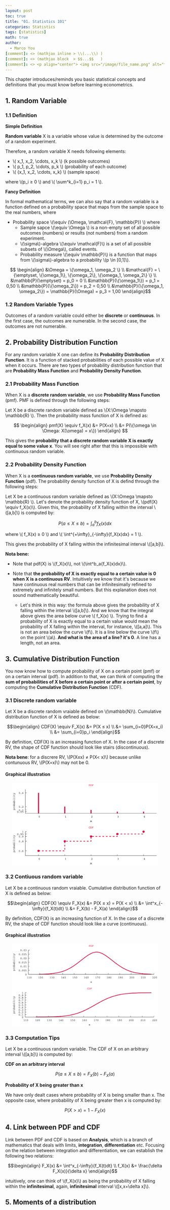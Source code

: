 ```yaml
---
layout: post
toc: true
title: "01. Statistics 101"
categories: Statistics
tags: [statistics]
math: true
author:
  - Marco You
[comment]: <> (mathjax inline > \\(...\\) )
[comment]: <> (mathjax block  > $$...$$   )
[comment]: <> <p align="center"> <img src="/image/file_name.png" alt="file_name" width="460" height="260"> </p>
---
```


This chapter introduces/reminds you basic statistical concepts and definitions that you must know before learning econometrics.

## 1. Random Variable

### 1.1 Definition

**Simple Definition**

**Random variable** X is a variable whose value is determined by the outcome of a random experiment.

Therefore, a random variable X needs following elements:

- \\( x_1, x_2, \cdots, x_k \\) (k possible outcomes)
- \\( p_1, p_2, \cdots, p_k \\) (probability of each outcome)
- \\( \{x_1, x_2, \cdots, x_k\} \\) (sample space)

where \\(p_i ≥ 0 \\) and \\( \sum^k_{i=1} p_i = 1 \\).

**Fancy Definition**

In formal mathematical terms, we can also say that a random variable is a function defined on a probability space that maps from the sample space to the real numbers, where

- Probability space \\(\equiv (\Omega, \mathcal{F}, \mathbb{P}) \\) where
  - Sample sapce \\(\equiv \Omega \\) is a non-empty set of all possible outcomes (numbers) or results (not numbers) from a random experiment.
  - \\(\sigma\\)-algebra \\(\equiv \mathcal{F}\\) is a set of all possible subsets of \\(\Omega\\), called events. 
  - Probability measure \\(\equiv \mathbb{P}\\) is a function that maps from \\(\sigma\\)-algebra to a probability \\(p \in \[0,1\]\\).

$$ \begin{align}
&\Omega = \{\omega_1, \omega_2 \} \\
&\mathcal{F} = \{\emptyset, \{\omega_1\}, \{\omega_2\}, \{\omega_1, \omega_2\} \} \\
&\mathbb{P}(\emptyset) = p_0 = 0 \\
&\mathbb{P}(\{\omega_1\}) = p_1 = 0,50 \\
&\mathbb{P}(\{\omega_2\}) = p_2 = 0,50 \\
&\mathbb{P}(\{\omega_1, \omega_2\}) = \mathbb{P}(\Omega) = p_3 = 1,00
\end{align}$$

### 1.2 Random Variable Types

Outcomes of a random variable could either be **discrete** or **continuous**. In the first case, the outcomes are numerable. In the second case, the outcomes are not numerable.

## 2. Probability Distribution Function

For any random variable X one can define its **Probability Distribution Function**. It is a function of stacked probabilities of each possible value of X when it occurs. There are two types of probability distribution function that are **Probability Mass Function** and **Probability Density Function**.

### 2.1 Probability Mass Function

When X is a **discrete random variable**, we use **Probability Mass Function** (pmf). PMF is defined through the following steps:

Let X be a discrete random variable defined as \\(X:\Omega \mapsto \mathbb{R} \\). Then the probability mass function of X is defined as:

$$ \begin{align} 
pmf(X) \equiv f_X(x) &= P(X=x) \\ 
&= P(\{\omega \in \Omega: X(\omega) = x\})
\end{align} $$

This gives the **probability that a discrete random variable X is exactly equal to some value x**. You will see right after that this is impossible with continuous random variable.

### 2.2 Probability Density Function

When X is a **continuous random variable**, we use **Probability Density Function** (pdf). The probability density function of X is defind through the following steps:

Let X be a continuous random variable defined as \\(X:\Omega \mapsto \mathbb{R} \\). Let's denote the probability density function of X, \\(pdf(X) \equiv f_X(x)\\). Given this, the probability of X falling within the interval \\(\[a,b\]\\) is computed by:

$$ P(a ≤ X ≤ b) = \int^b_a{f_X(x)dx} $$

where \\( f_X(x) ≥ 0 \\) and \\( \int^{+\infty}_{-\infty}{f_X(x)dx} = 1 \\).

This gives the probability of X falling within the infinitesimal interval \\(\[a,b\]\\). 

**Nota bene:**

- Note that pdf(X) is \\(f_X(x)\\), not \\(\int^b_a{f_X(x)dx}\\).

- Note that **the probability of X is exactly equal to a certain value is 0 when X is a continuous RV**. Intuitively we know that it's because we have continuous real numbers that can be infinitesimally refined to extremely and infinitely small numbers. But this explanation does not sound mathematically beautiful.

  - Let's think in this way: the formula above gives the probability of X falling within the interval \\(\[a,b\]\\). And we know that the integral above gives the area below curve \\( f_X(x) \\). Trying to find a probability of X is exactly equal to a certain value would mean the probability of X falling within the interval, for instance, \\(\[a,a\]\\). This is not an area below the curve \\(f\\). It is a line below the curve \\(f\\) on the point \\(a\\). **And what is the area of a line? it's 0**. A line has a length, not an area.

## 3. Cumulative Distribution Function

You now know how to compute probability of X on a certain point (pmf) or on a certain interval (pdf). In addition to that, we can think of computing the **sum of probabilities of X before a certain point or after a certain point**, by computing the **Cumulative Distribution Function** (CDF).

### 3.1 Discrete random variable

Let X be a discrete random vraiable defined on \\(\mathbb{N}\\). Cumulative distribution function of X is defined as below:

$$\begin{align}
CDF(X) \equiv F_X(x) &= P(X ≤ x) \\
&= \sum_{i=0}P(X=x_i) \\
&= \sum_{i=0}p_i
\end{align}$$

By definition, CDF(X) is an increasing function of X. In the case of a discrete RV, the shape of CDF function should look like stairs (discontinuous).

**Nota bene**: for a discrere RV, \\(P(X≤x) ≠ P(X< x)\\) because unlike contunuous RV, \\(P(X=x)\\) may not be 0.

#### Graphical illustration

<p align="center">
<img src="/image/Discrete PDF CDF.png" alt="Discrete PDF CDF" width="460" height="260">
</p>

### 3.2 Contiuous random variable

Let X be a continuous random vraiable. Cumulative distribution function of X is defined as below:

$$\begin{align}
CDF(X) \equiv F_X(x) &= P(X ≤ x) = P(X < x) \\
&= \int^x_{-\infty}{f_X(t)dt} \\
&= F_X(b) - F_X(a)
\end{align}$$

By definition, CDF(X) is an increasing function of X. In the case of a discrete RV, the shape of CDF function should look like a curve (continuous).

#### Graphical illustration

<p align="center">
<img src="/image/Continuous PDF CDF.png" alt="Continuous PDF CDF" width="460" height="260">
</p>

### 3.3 Computation Tips

Let X be a continuous random variable. The CDF of X on an arbitrary interval \\([a,b]\\) is computed by:

**CDF on an arbitrary interval**

$$ P(a≤X≤b) = F_X(b) - F_X(a) $$

**Probability of X being greater than x**

We have only dealt cases where probability of X is being smaller than x. The opposite case, where probability of X being greater then x is computed by:

$$ P(X > x) = 1 - F_X(x)$$

## 4. Link between PDF and CDF

Link between PDF and CDF is based on **Analysis**, which is a branch of mathematics that deals with limits, **integration**, **differentiation** etc. Focusing on the relation between integration and differentiation, we can establish the following two relations:

$$\begin{align}
F_X(x) &= \int^x_{-\infty}{f_X(t)dt} \\
f_X(x) &= \frac{\delta F_X(x)}{\delta x}
\end{align}$$

intuitively, one can think of \\(f_X(x)\\) as being the probability of X falling within the **infinitesimal**, again, **infinitesimal** interval \\(\[x,x+\delta x\]\\).

## 5. Moments of a distribution


